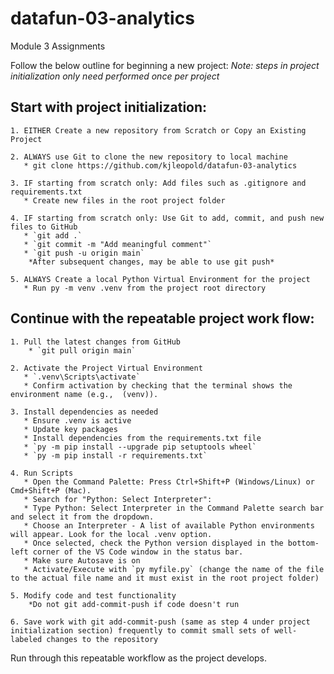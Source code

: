 # datafun-03-analytics
Module 3 Assignments

Follow the below outline for beginning a new project:
*Note: steps in project initialization only need performed once per project*

## Start with project initialization:
    1. EITHER Create a new repository from Scratch or Copy an Existing Project

    2. ALWAYS use Git to clone the new repository to local machine
       * git clone https://github.com/kjleopold/datafun-03-analytics

    3. IF starting from scratch only: Add files such as .gitignore and requirements.txt
       * Create new files in the root project folder

    4. IF starting from scratch only: Use Git to add, commit, and push new files to GitHub
       * `git add .`
       * `git commit -m "Add meaningful comment"`
       * `git push -u origin main`
        *After subsequent changes, may be able to use git push*

    5. ALWAYS Create a local Python Virtual Environment for the project
       * Run py -m venv .venv from the project root directory

## Continue with the repeatable project work flow:
    1. Pull the latest changes from GitHub
        * `git pull origin main`

    2. Activate the Project Virtual Environment
       * `.venv\Scripts\activate`
       * Confirm activation by checking that the terminal shows the environment name (e.g.,  (venv)).

    3. Install dependencies as needed
       * Ensure .venv is active
       * Update key packages
       * Install dependencies from the requirements.txt file
       * `py -m pip install --upgrade pip setuptools wheel`
       * `py -m pip install -r requirements.txt`

    4. Run Scripts
       * Open the Command Palette: Press Ctrl+Shift+P (Windows/Linux) or Cmd+Shift+P (Mac).
       * Search for "Python: Select Interpreter":
       * Type Python: Select Interpreter in the Command Palette search bar and select it from the dropdown.
       * Choose an Interpreter - A list of available Python environments will appear. Look for the local .venv option.
       * Once selected, check the Python version displayed in the bottom-left corner of the VS Code window in the status bar.
       * Make sure Autosave is on
       * Activate/Execute with `py myfile.py` (change the name of the file to the actual file name and it must exist in the root project folder)

    5. Modify code and test functionality
        *Do not git add-commit-push if code doesn't run

    6. Save work with git add-commit-push (same as step 4 under project initialization section) frequently to commit small sets of well-labeled changes to the repository

Run through this repeatable workflow as the project develops. 